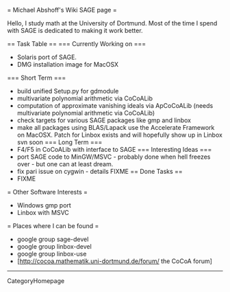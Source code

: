= Michael Abshoff's Wiki SAGE page =

Hello, I study math at the University of Dortmund. Most of the time I spend with SAGE is dedicated to making it work better.


== Task Table ==
=== Currently Working on ===
 * Solaris port of SAGE.
 * DMG installation image for MacOSX
 
=== Short Term ===
 * build unified Setup.py for gdmodule
 * multivariate polynomial arithmetic via CoCoALib
 * computation of approximate vanishing ideals via ApCoCoALib (needs multivariate polynomial arithmetic via CoCoALib)
 * check targets for various SAGE packages like gmp and linbox
 * make all packages using BLAS/Lapack use the Accelerate Framework on MacOSX. Patch for Linbox exists and will hopefully show up in Linbox svn soon
=== Long Term ===
 * F4/F5 in CoCoALib with interface to  SAGE
=== Interesting Ideas ===
 * port SAGE code to MinGW/MSVC - probably done when hell freezes over - but one can at least dream.
 * fix pari issue on cygwin - details FIXME
== Done Tasks ==
 * FIXME

= Other Software Interests =
 * Windows gmp port
 * Linbox with MSVC

= Places where I can be found =
 * google group sage-devel
 * google group linbox-devel
 * google group linbox-use
 * [http://cocoa.mathematik.uni-dortmund.de/forum/ the CoCoA forum]
----
CategoryHomepage
